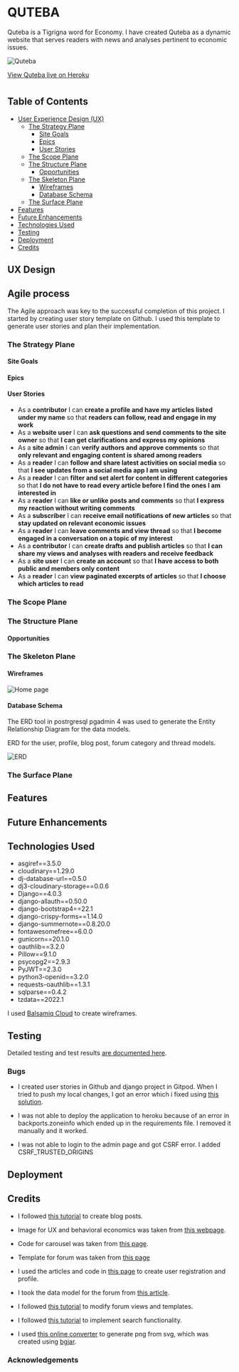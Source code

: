 # QUTEBA
Quteba is a Tigrigna word for Economy. I have created Quteba as a dynamic website that serves readers with news and analyses pertinent to economic issues. 


![Quteba](media/qbrand.png)

[View Quteba live on Heroku](https://quteba.herokuapp.com/)

#

## Table of Contents
* [User Experience Design (UX)](#UX)
    * [The Strategy Plane](#The-Strategy-Plane)
        * [Site Goals](#Site-Goals)
        * [Epics](#Epics)
        * [User Stories](#User-Stories)
    * [The Scope Plane](#The-Scope-Plane)
    * [The Structure Plane](#The-Structure-Plane)
        * [Opportunities](#Opportunities)
    * [The Skeleton Plane](#The-Skeleton-Plane)
        * [Wireframes](#Wireframe-mockups)
        * [Database Schema](#Database-Schema)
    * [The Surface Plane](#The-Surface-Plane)
* [Features](#features)
* [Future Enhancements](#future-enhancements)
* [Technologies Used](#technologies-used)
* [Testing](#testing)
* [Deployment](#deployment)
* [Credits](#credits)

## UX Design
## Agile process
The Agile approach was key to the successful completion of this project. I started by creating user story template on Github. I used this template to generate user stories and plan their implementation. 

### The Strategy Plane

#### Site Goals

#### Epics

#### User Stories
- As a **contributor** I can **create a profile and have my articles listed under my name** so that **readers can follow, read and engage in my work**
- As a **website user** I can **ask questions and send comments to the site owner** so that **I can get clarifications and express my opinions**
- As a **site admin** I can **verify authors and approve comments** so that **only relevant and engaging content is shared among readers**
- As a **reader** I can **follow and share latest activities on social media** so that **I see updates from a social media app I am using**
- As a **reader** I can **filter and set alert for content in different categories** so that **I do not have to read every article before I find the ones I am interested in**
- As a **reader** I can **like or unlike posts and comments** so that **I express my reaction without writing comments**
- As a **subscriber** I can **receive email notifications of new articles** so that **stay updated on relevant economic issues**
- As a **reader** I can **leave comments and view thread** so that **I become engaged in a conversation on a topic of my interest**
- As a **contributor** I can **create drafts and publish articles** so that **I can share my views and analyses with readers and receive feedback**
- As a **site user** I can **create an account** so that **I have access to both public and members only content**
- As a **reader** I can **view paginated excerpts of articles** so that **I choose which articles to read**
### The Scope Plane

### The Structure Plane

#### Opportunities

### The Skeleton Plane

#### Wireframes

![Home page](assets/wireframes/home-page-guest.png)

#### Database Schema

The ERD tool in postrgresql pgadmin 4 was used to generate the Entity Relationship Diagram for the data models. 

ERD for the user, profile, blog post, forum category and thread models.

![ERD](assets/wireframes/qerd_models.png)

### The Surface Plane

## Features

## Future Enhancements

## Technologies Used

* asgiref==3.5.0
* cloudinary==1.29.0
* dj-database-url==0.5.0
* dj3-cloudinary-storage==0.0.6
* Django==4.0.3
* django-allauth==0.50.0
* django-bootstrap4==22.1
* django-crispy-forms==1.14.0
* django-summernote==0.8.20.0
* fontawesomefree==6.0.0
* gunicorn==20.1.0
* oauthlib==3.2.0
* Pillow==9.1.0
* psycopg2==2.9.3
* PyJWT==2.3.0
* python3-openid==3.2.0
* requests-oauthlib==1.3.1
* sqlparse==0.4.2
* tzdata==2022.1


I used [Balsamiq Cloud](https://balsamiq.cloud/) to create wireframes.
## Testing
Detailed testing and test results [are documented here](TESTING.md).
### Bugs
- I created user stories in Github and django project in Gitpod. When I tried to push my local changes, I got an error which i fixed using [this solution](https://docs.github.com/en/get-started/using-git/dealing-with-non-fast-forward-errors).

- I was not able to deploy the application to heroku because of an error in backports.zoneinfo which ended up in the requirements file. I removed it manually and it worked. 
- I was not able to login to the admin page and got CSRF error. I added CSRF_TRUSTED_ORIGINS
## Deployment

## Credits
- I followed [this tutorial](https://replit.com/talk/learn/DjangoPython-and-HTML-Coding-Campus-Tutorial-1-Create-a-Blog-with-Django/142238?order=new) to create blog posts.

- Image for UX and behavioral economics was taken from [this webpage](https://startupsmagazine.co.uk/article-behavioural-economics-tips-ux-design).

- Code for carousel was taken from [this page](https://getbootstrap.com/docs/5.0/components/carousel/).

- Template for forum was taken from [this page](https://www.bootdey.com/snippets/view/bs5-forum-list)
- I used the articles and code in [this page](https://www.devhandbook.com/django/user-registration/) to create user registration and profile.

- I took the data model for the forum from [this article](https://vertabelo.com/blog/database-model-for-an-online-discussion-forum-part-1/).
- I followed [this tutorial](https://focusustech.com/blog/create-a-comment-and-reply-system-in-django) to modify forum views and templates.
- I followed [this tutorial](https://learndjango.com/tutorials/django-search-tutorial) to implement search functionality.
- I used [this online converter](https://svgtopng.com/) to generate png from svg, which was created using [bgjar](https://bgjar.com/).
### Acknowledgements
